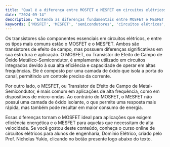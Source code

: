 ```yaml
---
title: "Qual é a diferença entre MOSFET e MESFET em circuitos elétricos?"
date: "2024-09-14"
description: "Entenda as diferenças fundamentais entre MOSFET e MESFET e suas aplicações em circuitos elétricos."
keywords: ['MOSFET', 'MESFET', 'semicondutores', 'circuitos elétricos', 'engenharia']
---
```


Os transistores são componentes essenciais em circuitos elétricos, e entre os tipos mais comuns estão o MOSFET e o MESFET. Ambos são transistores de efeito de campo, mas possuem diferenças significativas em sua estrutura e aplicação. O MOSFET, ou Transistor de Efeito de Campo de Óxido Metálico-Semicondutor, é amplamente utilizado em circuitos integrados devido à sua alta eficiência e capacidade de operar em altas frequências. Ele é composto por uma camada de óxido que isola a porta do canal, permitindo um controle preciso da corrente.

Por outro lado, o MESFET, ou Transistor de Efeito de Campo de Metal-Semicondutor, é mais comum em aplicações de alta frequência, como em dispositivos de micro-ondas. Ao contrário do MOSFET, o MESFET não possui uma camada de óxido isolante, o que permite uma resposta mais rápida, mas também pode resultar em maior consumo de energia.

Essas diferenças tornam o MOSFET ideal para aplicações que exigem eficiência energética e o MESFET para aquelas que necessitam de alta velocidade. Se você gostou deste conteúdo, conheça o curso online de circuitos elétricos para alunos de engenharia, Domínio Elétrico, criado pelo Prof. Nicholas Yukio, clicando no botão presente logo abaixo do texto.